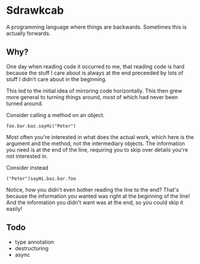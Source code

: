 # Sdrawkcab

A programming language where things are backwards. Sometimes this is actually forwards.



## Why?

One day when reading code it occurred to me, that reading code is hard because the stuff I care about is always at the end preceeded by lots of stuff I didn't care about in the beginning.

This led to the initial idea of mirroring code horizontally. This then grew more general to turning things around, most of which had never been turned around.

Consider calling a method on an object.

```
foo.bar.baz.sayHi("Peter")
```

Most often you're interested in what does the actual work, which here is the argument and the method, not the intermediary objects. The information you need is at the end of the line, requiring you to skip over details you're not interested in.

Consider instead

```
("Peter")sayHi.baz.bar.foo
```

Notice, how you didn't even bother reading the line to the end? That's because the information you wanted was right at the beginning of the line! And the information you didn't want was at the end, so you could skip it easily!



## Todo

- type annotation
- destructuring
- async